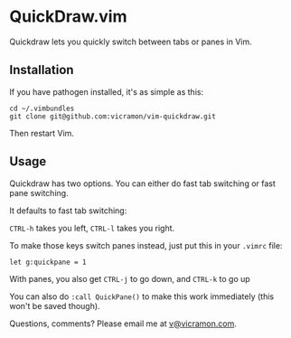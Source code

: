 # QuickDraw.vim

Quickdraw lets you quickly switch between tabs or panes in Vim. 

## Installation

If you have pathogen installed, it's as simple as this:

```
cd ~/.vimbundles
git clone git@github.com:vicramon/vim-quickdraw.git
```
Then restart Vim.

## Usage

Quickdraw has two options. You can either do fast tab switching or fast pane switching. 

It defaults to fast tab switching:

`CTRL-h` takes you left, `CTRL-l` takes you right.

To make those keys switch panes instead, just put this in your `.vimrc` file:

`let g:quickpane = 1`

With panes, you also get `CTRL-j`  to go down, and `CTRL-k` to go up

You can also do `:call QuickPane()` to make this work immediately (this won't be saved though).

Questions, comments? Please email me at v@vicramon.com.
